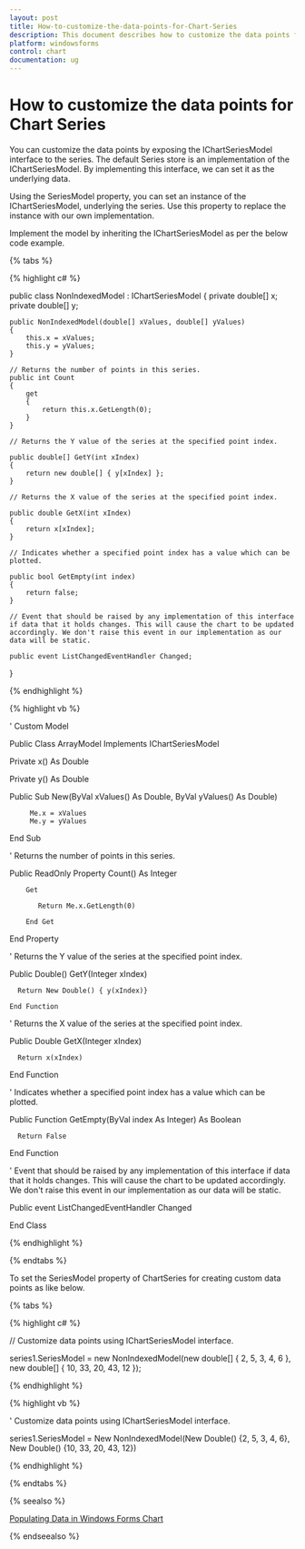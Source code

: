 ```yaml
---
layout: post
title: How-to-customize-the-data-points-for-Chart-Series
description: This document describes how to customize the data points for rendering the chart series in the windows forms chart control.
platform: windowsforms
control: chart
documentation: ug
---
```


# How to customize the data points for Chart Series

You can customize the data points by exposing the IChartSeriesModel interface to the series. The default Series store is an implementation of the IChartSeriesModel. By implementing this interface, we can set it as the underlying data.

Using the SeriesModel property, you can set an instance of the IChartSeriesModel, underlying the series. Use this property to replace the instance with our own implementation.

Implement the model by inheriting the IChartSeriesModel as per the below code example.

{% tabs %}

{% highlight c# %}

public class NonIndexedModel : IChartSeriesModel
{
    private double[] x;
    private double[] y;

    public NonIndexedModel(double[] xValues, double[] yValues)
    {
        this.x = xValues;
        this.y = yValues;
    }

    // Returns the number of points in this series.
    public int Count
    {
        get
        {
            return this.x.GetLength(0);
        }
    }

    // Returns the Y value of the series at the specified point index.

    public double[] GetY(int xIndex)
    {
        return new double[] { y[xIndex] };
    }

    // Returns the X value of the series at the specified point index.

    public double GetX(int xIndex)
    {
        return x[xIndex];
    }

    // Indicates whether a specified point index has a value which can be plotted.

    public bool GetEmpty(int index)
    {
        return false;
    }

    // Event that should be raised by any implementation of this interface if data that it holds changes. This will cause the chart to be updated accordingly. We don't raise this event in our implementation as our data will be static.  

    public event ListChangedEventHandler Changed;

}

{% endhighlight %}

{% highlight vb %}

' Custom Model

Public Class ArrayModel Implements IChartSeriesModel

   Private x() As Double

   Private y() As Double


   Public Sub New(ByVal xValues() As Double, ByVal yValues() As Double)

         Me.x = xValues
         Me.y = yValues

   End Sub

   ' Returns the number of points in this series.

   Public ReadOnly Property Count() As Integer

        Get

           Return Me.x.GetLength(0)

        End Get

   End Property

   ' Returns the Y value of the series at the specified point index.

   Public Double() GetY(Integer xIndex)

      Return New Double() { y(xIndex)}

    End Function

 ' Returns the X value of the series at the specified point index.

   Public Double GetX(Integer xIndex)

      Return x(xIndex)

   End Function

   ' Indicates whether a specified point index has a value which can be plotted.

   Public Function GetEmpty(ByVal index As Integer) As Boolean

      Return False

   End Function

   ' Event that should be raised by any implementation of this interface if data that it holds changes. This will cause the chart to be updated accordingly. We don't raise this event in our implementation as our data will be static.

   Public event ListChangedEventHandler Changed

End Class

{% endhighlight %}

{% endtabs %}	

To set the SeriesModel property of ChartSeries for creating custom data points as like below.

{% tabs %}

{% highlight c# %}

// Customize data points using IChartSeriesModel interface.

series1.SeriesModel = new NonIndexedModel(new double[] { 2, 5, 3, 4, 6 }, new double[] { 10, 33, 20, 43, 12 });

{% endhighlight %}

{% highlight vb %}

' Customize data points using IChartSeriesModel interface.

series1.SeriesModel = New NonIndexedModel(New Double() {2, 5, 3, 4, 6}, New Double() {10, 33, 20, 43, 12})

{% endhighlight %}

{% endtabs %}	

{% seealso %}

[Populating Data in Windows Forms Chart](/WindowsForms/chart/chart-data)

{% endseealso %}
